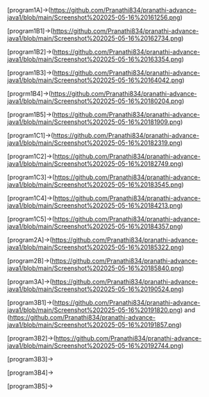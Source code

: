 [program1A]->(https://github.com/Pranathi834/pranathi-advance-java1/blob/main/Screenshot%202025-05-16%20161256.png)

[program1B1]->(https://github.com/Pranathi834/pranathi-advance-java1/blob/main/Screenshot%202025-05-16%20162734.png)

[program1B2]->(https://github.com/Pranathi834/pranathi-advance-java1/blob/main/Screenshot%202025-05-16%20163354.png)

[program1B3]->(https://github.com/Pranathi834/pranathi-advance-java1/blob/main/Screenshot%202025-05-16%20164042.png)

[progrm1B4]->(https://github.com/Pranathi834/pranathi-advance-java1/blob/main/Screenshot%202025-05-16%20180204.png)

[program1B5]->(https://github.com/Pranathi834/pranathi-advance-java1/blob/main/Screenshot%202025-05-16%20181909.png)

[program1C1]->(https://github.com/Pranathi834/pranathi-advance-java1/blob/main/Screenshot%202025-05-16%20182319.png)

[program1C2]->(https://github.com/Pranathi834/pranathi-advance-java1/blob/main/Screenshot%202025-05-16%20182749.png)

[program1C3]->(https://github.com/Pranathi834/pranathi-advance-java1/blob/main/Screenshot%202025-05-16%20183545.png)

[program1C4]->(https://github.com/Pranathi834/pranathi-advance-java1/blob/main/Screenshot%202025-05-16%20184213.png)

[program1C5]->(https://github.com/Pranathi834/pranathi-advance-java1/blob/main/Screenshot%202025-05-16%20184357.png)

[program2A]->(https://github.com/Pranathi834/pranathi-advance-java1/blob/main/Screenshot%202025-05-16%20185322.png)

[program2B]->(https://github.com/Pranathi834/pranathi-advance-java1/blob/main/Screenshot%202025-05-16%20185840.png)

[program3A]->(https://github.com/Pranathi834/pranathi-advance-java1/blob/main/Screenshot%202025-05-16%20190524.png)

[program3B1]->(https://github.com/Pranathi834/pranathi-advance-java1/blob/main/Screenshot%202025-05-16%20191820.png) and (https://github.com/Pranathi834/pranathi-advance-java1/blob/main/Screenshot%202025-05-16%20191857.png)

[program3B2]->(https://github.com/Pranathi834/pranathi-advance-java1/blob/main/Screenshot%202025-05-16%20192744.png)

[program3B3]->

[program3B4]->


[program3B5]->
